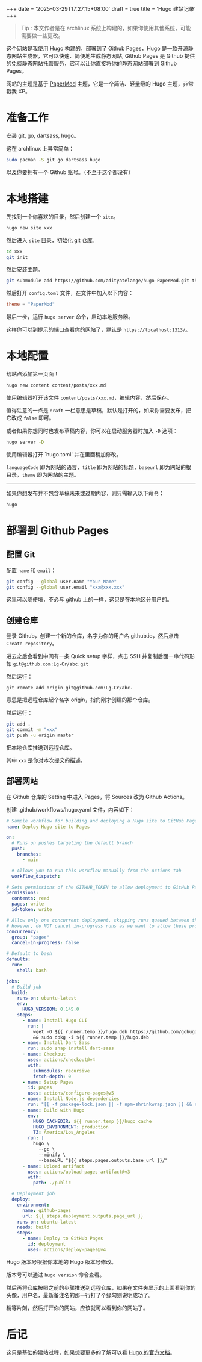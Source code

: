 +++
date = '2025-03-29T17:27:15+08:00'
draft = true
title = 'Hugo 建站记录'
+++

> Tip : 本文作者是在 archlinux 系统上构建的，如果你使用其他系统，可能需要做一些更改。

这个网站是我使用 Hugo 构建的，部署到了 Github Pages，Hugo 是一款开源静态网站生成器，它可以快速、简便地生成静态网站, Github Pages 是 Github 提供的免费静态网站托管服务，它可以让你直接将你的静态网站部署到 Github Pages。

网站的主题是基于 [PaperMod](https://github.com/adityatelange/hugo-PaperMod) 主题，它是一个简洁、轻量级的 Hugo 主题，非常戳我 XP。

# 准备工作

安装 git, go, dartsass, hugo。

这在 archlinux 上异常简单：

```Bash
sudo pacman -S git go dartsass hugo
```

以及你要拥有一个 Github 账号。（不至于这个都没有）

# 本地搭建

先找到一个你喜欢的目录，然后创建一个 `site`。

```Bash
hugo new site xxx
```

然后进入 `site` 目录，初始化 git 仓库。

```Bash
cd xxx
git init
```

然后安装主题。

```Bash
git submodule add https://github.com/adityatelange/hugo-PaperMod.git themes/PaperMod
```

然后打开 `config.toml` 文件，在文件中加入以下内容：

```toml
theme = "PaperMod"
```

最后一步，运行 `hugo server` 命令，启动本地服务器。

这样你可以到提示的端口查看你的网站了，默认是 `https://localhost:1313/`。

# 本地配置

给站点添加第一页面！

```Bash
hugo new content content/posts/xxx.md
```

使用编辑器打开该文件 `content/posts/xxx.md`，编辑内容，然后保存。

值得注意的一点是 `draft` 一栏意思是草稿，默认是打开的，如果你需要发布，把它改成 `false` 即可。

或者如果你想同时也发布草稿内容，你可以在启动服务器时加入 `-D` 选项：

```Bash
hugo server -D
```

使用编辑器打开 `hugo.toml' 并在里面稍加修改。

`languageCode` 即为网站的语言，`title` 即为网站的标题，`baseurl` 即为网站的根目录，`theme` 即为网站的主题。

---

如果你想发布并不包含草稿未来或过期内容，则只需输入以下命令：

```Bash
hugo
```

# 部署到 Github Pages

## 配置 Git

配置 `name` 和 `email`：

```Bash
git config --global user.name "Your Name"
git config --global user.email "xxx@xxx.xxx"
```

这里可以随便填，不必与 github 上的一样，这只是在本地区分用户的。

## 创建仓库

登录 Github，创建一个新的仓库，名字为你的用户名.github.io，然后点击 `Create repository`。

进去之后会看到中间有一条 Quick setup 字样，点击 SSH 并复制后面一串代码形如 `git@github.com:Lg-Cr/abc.git`

然后运行：

```
git remote add origin git@github.com:Lg-Cr/abc.
```

意思是把远程仓库起个名字 origin，指向刚才创建的那个仓库。

然后运行：

```Bash
git add .
git commit -m "xxx"
git push -u origin master
```

把本地仓库推送到远程仓库。

其中 `xxx` 是你对本次提交的描述。

## 部署网站

在 Github 仓库的 Setting 中进入 Pages，将 Sources 改为 Github Actions。

创建 .github/workflows/hugo.yaml 文件，内容如下：

```yaml
# Sample workflow for building and deploying a Hugo site to GitHub Pages
name: Deploy Hugo site to Pages

on:
  # Runs on pushes targeting the default branch
  push:
    branches:
      - main

  # Allows you to run this workflow manually from the Actions tab
  workflow_dispatch:

# Sets permissions of the GITHUB_TOKEN to allow deployment to GitHub Pages
permissions:
  contents: read
  pages: write
  id-token: write

# Allow only one concurrent deployment, skipping runs queued between the run in-progress and latest queued.
# However, do NOT cancel in-progress runs as we want to allow these production deployments to complete.
concurrency:
  group: "pages"
  cancel-in-progress: false

# Default to bash
defaults:
  run:
    shell: bash

jobs:
  # Build job
  build:
    runs-on: ubuntu-latest
    env:
      HUGO_VERSION: 0.145.0
    steps:
      - name: Install Hugo CLI
        run: |
          wget -O ${{ runner.temp }}/hugo.deb https://github.com/gohugoio/hugo/releases/download/v${HUGO_VERSION}/hugo_extended_${HUGO_VERSION}_linux-amd64.deb \
          && sudo dpkg -i ${{ runner.temp }}/hugo.deb
      - name: Install Dart Sass
        run: sudo snap install dart-sass
      - name: Checkout
        uses: actions/checkout@v4
        with:
          submodules: recursive
          fetch-depth: 0
      - name: Setup Pages
        id: pages
        uses: actions/configure-pages@v5
      - name: Install Node.js dependencies
        run: "[[ -f package-lock.json || -f npm-shrinkwrap.json ]] && npm ci || true"
      - name: Build with Hugo
        env:
          HUGO_CACHEDIR: ${{ runner.temp }}/hugo_cache
          HUGO_ENVIRONMENT: production
          TZ: America/Los_Angeles
        run: |
          hugo \
            --gc \
            --minify \
            --baseURL "${{ steps.pages.outputs.base_url }}/"
      - name: Upload artifact
        uses: actions/upload-pages-artifact@v3
        with:
          path: ./public

  # Deployment job
  deploy:
    environment:
      name: github-pages
      url: ${{ steps.deployment.outputs.page_url }}
    runs-on: ubuntu-latest
    needs: build
    steps:
      - name: Deploy to GitHub Pages
        id: deployment
        uses: actions/deploy-pages@v4
```

Hugo 版本号根据你本地的 Hugo 版本号修改。

版本号可以通过 `hugo version` 命令查看。

然后再将仓库按照之前的步骤推送到远程仓库，如果在文件夹显示的上面看到你的头像，用户名，最新备注名的那一行打了个绿勾则说明成功了。

稍等片刻，然后打开你的网站，应该就可以看到你的网站了。

# 后记

这只是基础的建站过程，如果想要更多的了解可以看 [Hugo 的官方文档](https://gohugo.com.cn/about/)。
